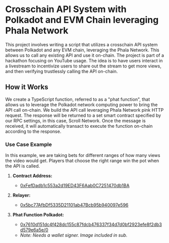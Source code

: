 # Crosschain API System with Polkadot and EVM Chain leveraging Phala Network

This project involves writing a script that utilizes a crosschain API system between Polkadot and any EVM chain, leveraging the Phala Network. This allows us to call any existing API and use it on-chain. The project is part of a hackathon focusing on YouTube usage. The idea is to have users interact in a livestream to incentivize users to share out the stream to get more views, and then verifying trustlessly calling the API on-chain.

## How it Works

We create a TypeScript function, referred to as a "phat function", that allows us to leverage the Polkadot network computing power to bring the API call on-chain. We build the API call leveraging Phala Network pink HTTP request. The response will be returned to a set smart contract specified by our RPC settings, in this case, Scroll Network. Once the message is received, it will automatically transact to execute the function on-chain according to the response.

### Use Case Example

In this example, we are taking bets for different ranges of how many views the video would get. Players that choose the right range win the pot when the API is called.


1. **Contract Address:**
   - [0xFefDadb1c553a2d19ED43F6Aab0C7251470db1BA](https://sepolia-blockscout.scroll.io/address/0xFefDadb1c553a2d19ED43F6Aab0C7251470db1BA/transactions#address-tabs)

2. **Relayer:**
   - [0x5bc77AfbDf5335D21101ab47Bcb95b940097e596](https://sepolia-blockscout.scroll.io/address/0x5bc77AfbDf5335D21101ab47Bcb95b940097e596)

3. **Phat Function Polkadot:**
   - [0x7610d151dc4f428dc155c87fdcb476337f34d7d0bf2923efe8f2db3d579e6a5e/0](https://bricks-poc5.phala.network/workflows/0x7610d151dc4f428dc155c87fdcb476337f34d7d0bf2923efe8f2db3d579e6a5e/0)
   - *Note: Needs a wallet signer. Image included in sub.*
